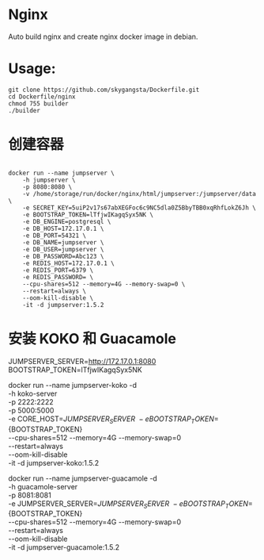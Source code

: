 Nginx
=====

Auto build nginx and create nginx docker image in debian.

# Usage:
```shell
git clone https://github.com/skygangsta/Dockerfile.git
cd Dockerfile/nginx
chmod 755 builder
./builder
```

# 创建容器
```shell

docker run --name jumpserver \
    -h jumpserver \
    -p 8080:8080 \
    -v /home/storage/run/docker/nginx/html/jumpserver:/jumpserver/data \
    -e SECRET_KEY=5uiP2v17s67abXEGFoc6c9NC5dla0Z5BbyTBB0xqRhfLokZ6Jh \
    -e BOOTSTRAP_TOKEN=lTfjwIKagqSyx5NK \
    -e DB_ENGINE=postgresql \
    -e DB_HOST=172.17.0.1 \
    -e DB_PORT=54321 \
    -e DB_NAME=jumpserver \
    -e DB_USER=jumpserver \
    -e DB_PASSWORD=Abc123 \
    -e REDIS_HOST=172.17.0.1 \
    -e REDIS_PORT=6379 \
    -e REDIS_PASSWORD= \
    --cpu-shares=512 --memory=4G --memory-swap=0 \
    --restart=always \
    --oom-kill-disable \
    -it -d jumpserver:1.5.2

```

# 安装 KOKO 和 Guacamole

JUMPSERVER_SERVER=http://172.17.0.1:8080
BOOTSTRAP_TOKEN=lTfjwIKagqSyx5NK

docker run --name jumpserver-koko -d \
    -h koko-server \
    -p 2222:2222 \
    -p 5000:5000 \
    -e CORE_HOST=${JUMPSERVER_SERVER} \
    -e BOOTSTRAP_TOKEN=${BOOTSTRAP_TOKEN} \
    --cpu-shares=512 --memory=4G --memory-swap=0 \
    --restart=always \
    --oom-kill-disable \
    -it -d jumpserver-koko:1.5.2

docker run --name jumpserver-guacamole -d \
    -h guacamole-server \
    -p 8081:8081 \
    -e JUMPSERVER_SERVER=${JUMPSERVER_SERVER} \
    -e BOOTSTRAP_TOKEN=${BOOTSTRAP_TOKEN} \
    --cpu-shares=512 --memory=4G --memory-swap=0 \
    --restart=always \
    --oom-kill-disable \
    -it -d jumpserver-guacamole:1.5.2



